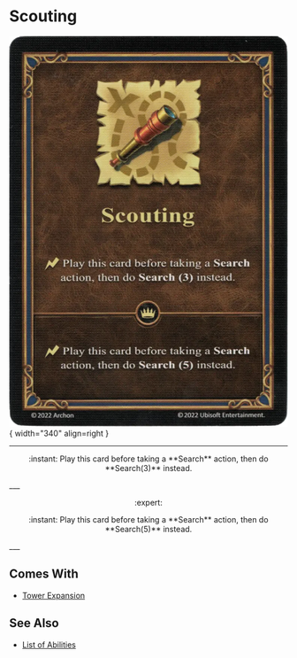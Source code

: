 # Scouting

![Scouting](../assets/abilities-scouting.webp){ width="340" align=right }

___
<p style="text-align: center;" markdown>:instant: Play this card before taking a **Search** action, then do **Search(3)** instead.</p>
___
<p style="text-align: center;" markdown> :expert: </p>

<p style="text-align: center;" markdown>:instant: Play this card before taking a **Search** action, then do **Search(5)** instead.</p>
___


## Comes With

- [Tower Expansion](../content.md)


## See Also

- [List of Abilities](index.md)
